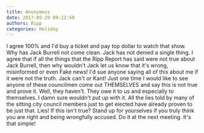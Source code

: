 ```yaml
---
title: Anonymous
date: 2017-05-29 09:12:50
authors: Ripp
categories: Holiday
---
```


 I agree 100% and I'd buy a ticket and pay top dollar to watch that show. Why has Jack Burrell not come clean. Jack has not denied a single thing. I agree that if all the things that the Ripp Report has said were not true about Jack Burrell, then why wouldn't Jack let us know that it's wrong, misinformed or even Fake news! I'd sue anyone saying all of this about me if it were not the truth. Jack can't or Kant!  Just one time I would like to see anyone of these councilmen come out THEMSELVES and say this is not true and prove it. Well, they haven't. They owe it to us and especially to themselves. I damn sure wouldn't put up with it. All the lies told by many of the sitting city council members just to get elected have already proven to be just that. Lies! If this isn't true? Stand up for yourselves if you truly think you are right and being wrongfully accused. Do it at the next meeting. It's that simple!